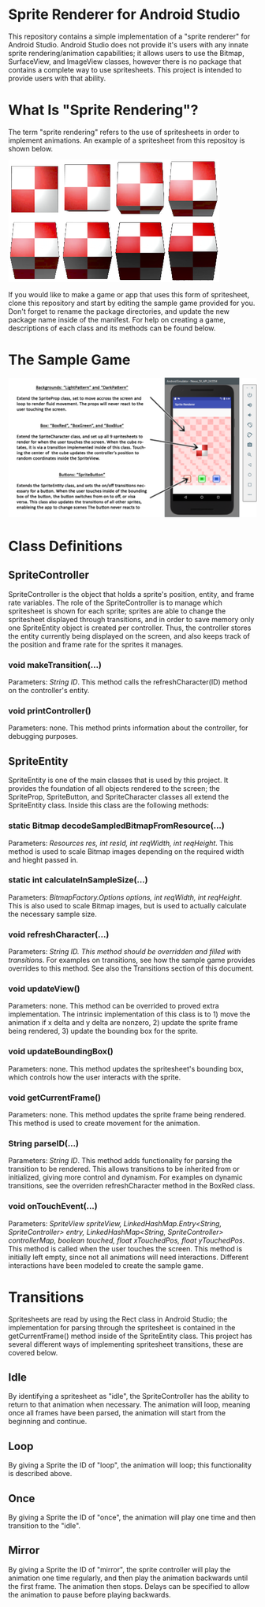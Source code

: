 # Sprite Renderer for Android Studio

This repository contains a simple implementation of a "sprite renderer" for Android Studio. Android Studio does not provide it's users with any innate sprite rendering/animation capabilities; it allows users to use the Bitmap, SurfaceView, and ImageView classes, however there is no package that contains a complete way to use spritesheets. This project is intended to provide users with that ability.

# What Is "Sprite Rendering"?

The term "sprite rendering" refers to the use of spritesheets in order to implement animations. An example of a spritesheet from this repositoy is shown below.

![Spritesheet](/app/src/main/res/mipmap-xxxhdpi/spritesheet_box_rotate_up_red_mirror.png)

If you would like to make a game or app that uses this form of spritesheet, clone this repository and start by editing the sample game provided for you. Don't forget to rename the package directories, and update the new package name inside of the manifest. For help on creating a game, descriptions of each class and its methods can be found below.

# The Sample Game

![SampleGame](/source/Photoshop/sample_game_description.png)

# Class Definitions

## SpriteController

SpriteController is the object that holds a sprite's position, entity, and frame rate variables. The role of the SpriteController is to manage which spritesheet is shown for each sprite; sprites are able to change the spritesheet displayed through transitions, and in order to save memory only one SpriteEntity object is created per controller. Thus, the controller stores the entity currently being displayed on the screen, and also keeps track of the position and frame rate for the sprites it manages.

### void makeTransition(...)

Parameters: *String ID*. This method calls the refreshCharacter(ID) method on the controller's entity.

### void printController()

Parameters: none. This method prints information about the controller, for debugging purposes.

## SpriteEntity

SpriteEntity is one of the main classes that is used by this project. It provides the foundation of all objects rendered to the screen; the SpriteProp, SpriteButton, and SpriteCharacter classes all extend the SpriteEntity class. Inside this class are the following methods:

### static Bitmap decodeSampledBitmapFromResource(...)

Parameters: *Resources res, int resId, int reqWidth, int reqHeight*. This method is used to scale Bitmap images depending on the required width and hieght passed in.

### static int calculateInSampleSize(...)

Parameters: *BitmapFactory.Options options, int reqWidth, int reqHeight*. This is also used to scale Bitmap images, but is used to actually calculate the necessary sample size.

### void refreshCharacter(...)

Parameters: *String ID. This method should be overridden and filled with transitions*. For examples on transitions, see how the sample game provides overrides to this method. See also the Transitions section of this document.

### void updateView()

Parameters: none. This method can be overrided to proved extra implementation. The intrinsic implementation of this class is to 1) move the animation if x delta and y delta are nonzero, 2) update the sprite frame being rendered, 3) update the bounding box for the sprite.

### void updateBoundingBox()

Parameters: none. This method updates the spritesheet's bounding box, which controls how the user interacts with the sprite.

### void getCurrentFrame()

Parameters: none. This method updates the sprite frame being rendered. This method is used to create movement for the animation.

### String parseID(...)

Parameters: *String ID*. This method adds functionality for parsing the transition to be rendered. This allows transitions to be inherited from or initialized, giving more control and dynamism. For examples on dynamic transitions, see the overriden refreshCharacter method in the BoxRed class.

### void onTouchEvent(...)

Parameters: *SpriteView spriteView, LinkedHashMap.Entry<String, SpriteController> entry, LinkedHashMap<String, SpriteController> controllerMap, boolean touched, float xTouchedPos, float yTouchedPos*. This method is called when the user touches the screen. This method is initially left empty, since not all animations will need interactions. Different interactions have been modeled to create the sample game.

# Transitions

Spritesheets are read by using the Rect class in Android Studio; the implementation for parsing through the spritesheet is contained in the getCurrentFrame() method inside of the SpriteEntity class. This project has several different ways of implementing spritesheet transitions, these are covered below.

## Idle

By identifying a spritesheet as "idle", the SpriteController has the ability to return to that animation when necessary. The animation will loop, meaning once all frames have been parsed, the animation will start from the beginning and continue.

## Loop

By giving a Sprite the ID of "loop", the animation will loop; this functionality is described above.

## Once

By giving a Sprite the ID of "once", the animation will play one time and then transition to the "idle".

## Mirror

By giving a Sprite the ID of "mirror", the sprite controller will play the animation one time regularly, and then play the animation backwards until the first frame. The animation then stops. Delays can be specified to allow the animation to pause before playing backwards.
